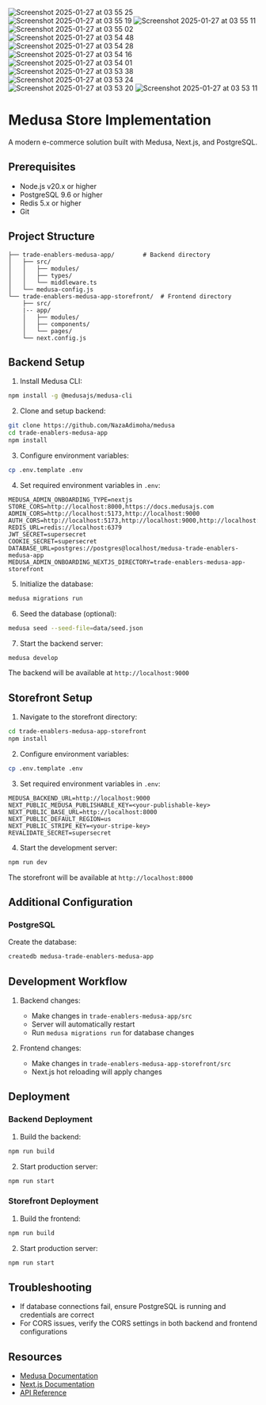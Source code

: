 ![Screenshot 2025-01-27 at 03 55 25](https://github.com/user-attachments/assets/f9e4ef4f-7862-4b30-b40e-5b2063fadc61)
![Screenshot 2025-01-27 at 03 55 19](https://github.com/user-attachments/assets/83295013-8ccd-41d8-99d2-858ab9ba9e2f)
![Screenshot 2025-01-27 at 03 55 11](https://github.com/user-attachments/assets/d92a5e26-aca3-4b4a-b6f8-5c7264769cb5)
![Screenshot 2025-01-27 at 03 55 02](https://github.com/user-attachments/assets/39f63ea3-e95b-47f9-b291-aeb6c50255fc)
![Screenshot 2025-01-27 at 03 54 48](https://github.com/user-attachments/assets/0fc25735-4305-4683-b999-abc557a60dd8)
![Screenshot 2025-01-27 at 03 54 28](https://github.com/user-attachments/assets/0f0c3936-a7d6-4364-b123-77dc5df1a290)
![Screenshot 2025-01-27 at 03 54 16](https://github.com/user-attachments/assets/9dfed008-8134-411d-a663-d5fce5b992fa)
![Screenshot 2025-01-27 at 03 54 01](https://github.com/user-attachments/assets/55085f71-6da6-4eee-b217-a399ae5daf17)
![Screenshot 2025-01-27 at 03 53 38](https://github.com/user-attachments/assets/7530b546-4c27-4774-9146-a836bbd5da96)
![Screenshot 2025-01-27 at 03 53 24](https://github.com/user-attachments/assets/4c6964a2-c6cd-4dcc-8f6f-551a595228a2)
![Screenshot 2025-01-27 at 03 53 20](https://github.com/user-attachments/assets/9d54fbd5-13b0-421d-b4eb-c97029805cab)
![Screenshot 2025-01-27 at 03 53 11](https://github.com/user-attachments/assets/792fa27b-2762-4beb-ba43-4a57293a01ea)
# Medusa Store Implementation

A modern e-commerce solution built with Medusa, Next.js, and PostgreSQL.

## Prerequisites

- Node.js v20.x or higher
- PostgreSQL 9.6 or higher
- Redis 5.x or higher
- Git

## Project Structure

```
├── trade-enablers-medusa-app/        # Backend directory
│   ├── src/
│   │   ├── modules/
│   │   ├── types/
│   │   └── middleware.ts
│   └── medusa-config.js
└── trade-enablers-medusa-app-storefront/  # Frontend directory
    ├── src/
	|-- app/
    │   ├── modules/
    │   ├── components/
    │   └── pages/
    └── next.config.js
```

## Backend Setup

1. Install Medusa CLI:

```bash
npm install -g @medusajs/medusa-cli
```

2. Clone and setup backend:

```bash
git clone https://github.com/NazaAdimoha/medusa
cd trade-enablers-medusa-app
npm install
```

3. Configure environment variables:

```bash
cp .env.template .env
```

4. Set required environment variables in `.env`:

```
MEDUSA_ADMIN_ONBOARDING_TYPE=nextjs
STORE_CORS=http://localhost:8000,https://docs.medusajs.com
ADMIN_CORS=http://localhost:5173,http://localhost:9000
AUTH_CORS=http://localhost:5173,http://localhost:9000,http://localhost:8000
REDIS_URL=redis://localhost:6379
JWT_SECRET=supersecret
COOKIE_SECRET=supersecret
DATABASE_URL=postgres://postgres@localhost/medusa-trade-enablers-medusa-app
MEDUSA_ADMIN_ONBOARDING_NEXTJS_DIRECTORY=trade-enablers-medusa-app-storefront
```

5. Initialize the database:

```bash
medusa migrations run
```

6. Seed the database (optional):

```bash
medusa seed --seed-file=data/seed.json
```

7. Start the backend server:

```bash
medusa develop
```

The backend will be available at `http://localhost:9000`

## Storefront Setup

1. Navigate to the storefront directory:

```bash
cd trade-enablers-medusa-app-storefront
npm install
```

2. Configure environment variables:

```bash
cp .env.template .env
```

3. Set required environment variables in `.env`:

```
MEDUSA_BACKEND_URL=http://localhost:9000
NEXT_PUBLIC_MEDUSA_PUBLISHABLE_KEY=<your-publishable-key>
NEXT_PUBLIC_BASE_URL=http://localhost:8000
NEXT_PUBLIC_DEFAULT_REGION=us
NEXT_PUBLIC_STRIPE_KEY=<your-stripe-key>
REVALIDATE_SECRET=supersecret
```

4. Start the development server:

```bash
npm run dev
```

The storefront will be available at `http://localhost:8000`

## Additional Configuration

### PostgreSQL

Create the database:

```bash
createdb medusa-trade-enablers-medusa-app
```

## Development Workflow

1. Backend changes:

   - Make changes in `trade-enablers-medusa-app/src`
   - Server will automatically restart
   - Run `medusa migrations run` for database changes
2. Frontend changes:

   - Make changes in `trade-enablers-medusa-app-storefront/src`
   - Next.js hot reloading will apply changes

## Deployment

### Backend Deployment

1. Build the backend:

```bash
npm run build
```

2. Start production server:

```bash
npm run start
```

### Storefront Deployment

1. Build the frontend:

```bash
npm run build
```

2. Start production server:

```bash
npm run start
```

## Troubleshooting

- If database connections fail, ensure PostgreSQL is running and credentials are correct
- For CORS issues, verify the CORS settings in both backend and frontend configurations

## Resources

- [Medusa Documentation](https://docs.medusajs.com)
- [Next.js Documentation](https://nextjs.org/docs)
- [API Reference](https://docs.medusajs.com/api/admin)

